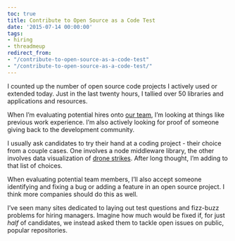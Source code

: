 ```yaml
---
toc: true
title: Contribute to Open Source as a Code Test
date: '2015-07-14 00:00:00'
tags:
- hiring
- threadmeup
redirect_from:
- "/contribute-to-open-source-as-a-code-test"
- "/contribute-to-open-source-as-a-code-test/"
---
```


I counted up the number of open source code projects I actively used or extended today. Just in the last twenty hours, I tallied over 50 libraries and applications and resources.

When I’m evaluating potential hires onto [our team](http://tech.threadmeup.com), I’m looking at things like previous work experience. I’m also actively looking for proof of someone giving back to the development community.

I usually ask candidates to try their hand at a coding project - their choice from a couple cases. One involves a node middleware library, the other involves data visualization of [drone strikes](http://dronestre.am). After long thought, I’m adding to that list of choices.

When evaluating potential team members, I’ll also accept someone identifying and fixing a bug or adding a feature in an open source project. I think more companies should do this as well.

I’ve seen many sites dedicated to laying out test questions and fizz-buzz problems for hiring managers. Imagine how much would be fixed if, for just _half_ of candidates, we instead asked them to tackle open issues on public, popular repositories.

